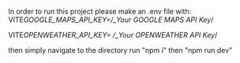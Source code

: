 In order to run this project please make an .env file with:
VITE*GOOGLE_MAPS_API_KEY=/\_Your GOOGLE MAPS API Key*/



VITE*OPENWEATHER_API_KEY= /\_Your OPENWEATHER API Key*/

then simply navigate to the directory run "npm i" then "npm run dev"
